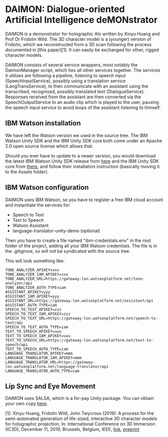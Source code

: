 # DAIMON: Dialogue-oriented Artificial Intelligence deMONstrator

DAIMON is a demonstrator for holographic AIs written by Xinyu Huang and Prof Dr Fridolin Wild.
The 3D character model is a (younger) version of Fridolin, which we reconstructed from a 3D scan following the process documented in [this paper][1].
It can easily be exchanged for other, rigged character models.

DAIMON consists of several service wrappers, most notably the DaimonManager script, which ties all other services together.
The services it utilises are following a pipeline, listening to speech input (SpeechInputService), possibly using a translation service (LangTransService), to then communicate with an assistant using the transcribed, recognised, possibly translated text (DialogueService). Responses received from the assistant are then converted via the SpeechOutputService to an audio clip which is played to the user, pausing the speech input service to avoid loops of the assistant listening to himself.

## IBM Watson installation

We have left the Watson version we used in the source tree. The IBM Watson Unity SDK and the IBM Unity SDK core both come under an Apache 2.0 open source license which allows that. 

Should you ever have to update to a newer version, you would download the latest IBM Watson Unity SDK release from [here](https://github.com/watson-developer-cloud/unity-sdk) and the IBM Unity SDK core from [there](https://github.com/IBM/unity-sdk-core), and follow their installation instruction (basically moving it to the Assets folder).

## IBM Watson configuration

DAIMON uses IBM Watson, so you have to register a free IBM cloud account and instantiate the services for:

* Speech to Text
* Text to Speech
* Watson Assistant
* language-translator-unity-demo (optional)

Then you have to create a file named "ibm-credentials.env" in the root folder of the project,
adding all your IBM Watson credentials. The file is in the .gitignore, so will not be syndicated
with the source tree.

This will look something like:

```
TONE_ANALYZER_APIKEY=xxx
TONE_ANALYZER_IAM_APIKEY=xxx
TONE_ANALYZER_URL=https://gateway-lon.watsonplatform.net/tone-analyzer/api
TONE_ANALYZER_AUTH_TYPE=iam
ASSISTANT_APIKEY=yyy
ASSISTANT_IAM_APIKEY=yyy
ASSISTANT_URL=https://gateway-lon.watsonplatform.net/assistant/api
ASSISTANT_AUTH_TYPE=iam
SPEECH_TO_TEXT_APIKEY=zzz
SPEECH_TO_TEXT_IAM_APIKEY=zzz
SPEECH_TO_TEXT_URL=https://gateway-lon.watsonplatform.net/speech-to-text/api
SPEECH_TO_TEXT_AUTH_TYPE=iam
TEXT_TO_SPEECH_APIKEY=uuu
TEXT_TO_SPEECH_IAM_APIKEY=uuu
TEXT_TO_SPEECH_URL=https://gateway-lon.watsonplatform.net/text-to-speech/api
TEXT_TO_SPEECH_AUTH_TYPE=iam
LANGUAGE_TRANSLATOR_APIKEY=mmm
LANGUAGE_TRANSLATOR_IAM_APIKEY=mmm
LANGUAGE_TRANSLATOR_URL=https://gateway-lon.watsonplatform.net/language-translator/api
LANGUAGE_TRANSLATOR_AUTH_TYPE=iam
```

## Lip Sync and Eye Movement

DAIMON uses SALSA, which is a for-pay Unity package. You can obtain your own copy [here](http://crazyminnowstudio.com/projects/salsa-with-randomeyes-lipsync/).

[1]: Xinyu Huang, Fridolin Wild, John Twycross (2019): A process for the semi-automated generation of life-sized, interactive 3D character models for holographic projection, In: International Conference on 3D Immersion (IC3D), December 11, 2019, Brussels, Belgium, IEEE, [link](https://ieeexplore.ieee.org/document/8975993), [preprint](Documentation/2019-ic3d-huang-wild-twycross.pdf)
